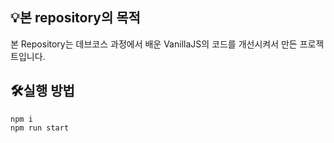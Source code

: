## 💡본 repository의 목적
본 Repository는 데브코스 과정에서 배운 VanillaJS의 코드를 개선시켜서 만든 프로젝트입니다.

## 🛠실행 방법
```
npm i 
npm run start
```
